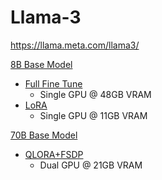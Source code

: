 # Llama-3

https://llama.meta.com/llama3/

[8B Base Model](https://huggingface.co/meta-llama/Meta-Llama-3-8B)
 - [Full Fine Tune](./fft-8b.yaml)
   - Single GPU @ 48GB VRAM
 - [LoRA](./lora-8b.yml)
   - Single GPU @ 11GB VRAM

[70B Base Model](https://huggingface.co/meta-llama/Meta-Llama-3-70B)
 - [QLORA+FSDP](./qlora-fsdp-70b.yaml)
   - Dual GPU @ 21GB VRAM
